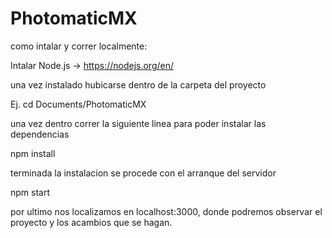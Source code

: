 # PhotomaticMX

como intalar y correr localmente:

Intalar Node.js -> https://nodejs.org/en/

una vez instalado hubicarse dentro de la carpeta del proyecto

Ej. cd Documents/PhotomaticMX

una vez dentro correr la siguiente linea para poder instalar las dependencias

npm install

terminada la instalacion se procede con el arranque del servidor

npm start

por ultimo nos localizamos en localhost:3000, donde podremos observar el proyecto y los acambios que se hagan.
